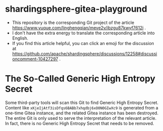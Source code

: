 # shardingsphere-gitea-playground

- This repository is the corresponding Git project of the
  article https://www.yuque.com/linghengqian/meve2v/ibzgu87kwyf7612i .
- I don't have the extra energy to translate the corresponding article into English.
- If you find this article helpful, you can click an emoji for the discussion
  at https://github.com/apache/shardingsphere/discussions/12258#discussioncomment-10427297 .

# The So-Called Generic High Entropy Secret

Some third-party tools will scan this Git to find Generic High Entropy Secret. 
Content like `xKjeIjAtf3isDfqs6BABb7xhqdbj6xO0N0GIwXc9` is generated from a one-time Gitea instance, 
and the related Gitea instance has been destroyed. 
The entire Git is only used to serve the interpretation of the relevant article.
In fact, there is no Generic High Entropy Secret that needs to be removed.
